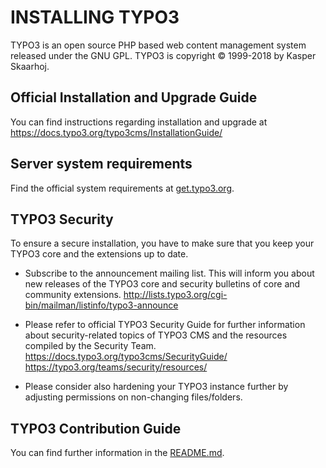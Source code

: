 INSTALLING TYPO3
================

TYPO3 is an open source PHP based web content management system released
under the GNU GPL. TYPO3 is copyright © 1999-2018 by Kasper Skaarhoj.

Official Installation and Upgrade Guide
---------------------------------------

You can find instructions regarding installation and upgrade at
https://docs.typo3.org/typo3cms/InstallationGuide/


Server system requirements
--------------------------

Find the official system requirements at [get.typo3.org](https://get.typo3.org/version/9#system-requirements).

TYPO3 Security
--------------

To ensure a secure installation, you have to make sure that you keep
your TYPO3 core and the extensions up to date.

* Subscribe to the announcement mailing list. This will inform you about
  new releases of the TYPO3 core and security bulletins of core and
  community extensions.
  http://lists.typo3.org/cgi-bin/mailman/listinfo/typo3-announce

* Please refer to official TYPO3 Security Guide for further information
  about security-related topics of TYPO3 CMS and the resources compiled
  by the Security Team. https://docs.typo3.org/typo3cms/SecurityGuide/
  https://typo3.org/teams/security/resources/

* Please consider also hardening your TYPO3 instance further by
  adjusting permissions on non-changing files/folders.

TYPO3 Contribution Guide
------------------------

You can find further information in the
[README.md](README.md#contributing).

